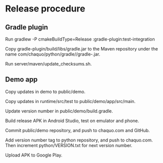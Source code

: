 # Release procedure

## Gradle plugin

Run gradlew -P cmakeBuildType=Release :gradle-plugin:test-integration

Copy gradle-plugin/build/libs/gradle.jar to the Maven repository under the name
com/chaquo/python/gradle/<version>/gradle-<version>.jar.

Run server/maven/update_checksums.sh.

## Demo app

Copy updates in demo to public/demo.

Copy updates in runtime/src/test to public/demo/app/src/main.

Update version number in public/demo/build.gradle.

Build release APK in Android Studio, test on emulator and phone.

Commit public/demo repository, and push to chaquo.com and GitHub.

Add version number tag to python repository, and push to chaquo.com. Then increment
python/VERSION.txt for next version number.

Upload APK to Google Play.
